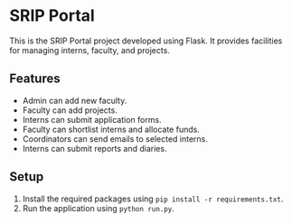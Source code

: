 ﻿# SRIP Portal

This is the SRIP Portal project developed using Flask. It provides facilities for managing interns, faculty, and projects.

## Features

- Admin can add new faculty.
- Faculty can add projects.
- Interns can submit application forms.
- Faculty can shortlist interns and allocate funds.
- Coordinators can send emails to selected interns.
- Interns can submit reports and diaries.

## Setup

1. Install the required packages using `pip install -r requirements.txt`.
2. Run the application using `python run.py`.
